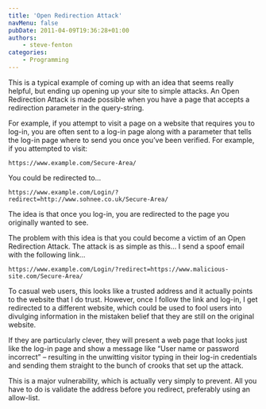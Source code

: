 ```yaml
---
title: 'Open Redirection Attack'
navMenu: false
pubDate: 2011-04-09T19:36:28+01:00
authors:
    - steve-fenton
categories:
    - Programming
---
```


This is a typical example of coming up with an idea that seems really helpful, but ending up opening up your site to simple attacks. An Open Redirection Attack is made possible when you have a page that accepts a redirection parameter in the query-string.

For example, if you attempt to visit a page on a website that requires you to log-in, you are often sent to a log-in page along with a parameter that tells the log-in page where to send you once you’ve been verified. For example, if you attempted to visit:

```
https://www.example.com/Secure-Area/
```

You could be redirected to… 

```
https://www.example.com/Login/?redirect=http://www.sohnee.co.uk/Secure-Area/
```

The idea is that once you log-in, you are redirected to the page you originally wanted to see.

The problem with this idea is that you could become a victim of an Open Redirection Attack. The attack is as simple as this… I send a spoof email with the following link…

```
https://www.example.com/Login/?redirect=https://www.malicious-site.com/Secure-Area/
```

To casual web users, this looks like a trusted address and it actually points to the website that I do trust. However, once I follow the link and log-in, I get redirected to a different website, which could be used to fool users into divulging information in the mistaken belief that they are still on the original website.

If they are particularly clever, they will present a web page that looks just like the log-in page and show a message like “User name or password incorrect” – resulting in the unwitting visitor typing in their log-in credentials and sending them straight to the bunch of crooks that set up the attack.

This is a major vulnerability, which is actually very simply to prevent. All you have to do is validate the address before you redirect, preferably using an allow-list.